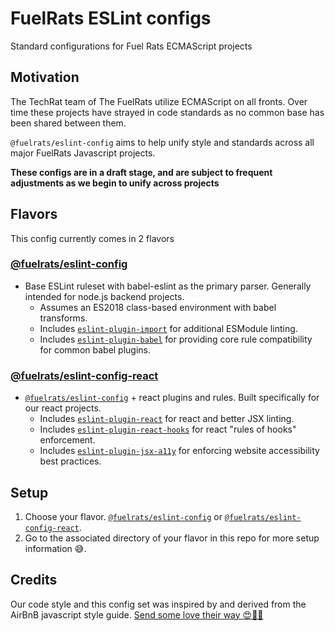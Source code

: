 # FuelRats ESLint configs

Standard configurations for Fuel Rats ECMAScript projects





## Motivation

The TechRat team of The FuelRats utilize ECMAScript on all fronts. Over time these projects have strayed in code standards as no common base has been shared between them.

`@fuelrats/eslint-config` aims to help unify style and standards across all major FuelRats Javascript projects.

**These configs are in a draft stage, and are subject to frequent adjustments as we begin to unify across projects**





## Flavors
This config currently comes in 2 flavors


### [@fuelrats/eslint-config][eslint-config-fuelrats]

* Base ESLint ruleset with babel-eslint as the primary parser. Generally intended for node.js backend projects.
    * Assumes an ES2018 class-based environment with babel transforms.
    * Includes [`eslint-plugin-import`][eslint-plugin-import] for additional ESModule linting.
    * Includes [`eslint-plugin-babel`][eslint-plugin-babel] for providing core rule compatibility for common babel plugins.


### [@fuelrats/eslint-config-react][eslint-config-fuelrats-react]

* [`@fuelrats/eslint-config`][eslint-config-fuelrats] + react plugins and rules. Built specifically for our react projects.
    * Includes [`eslint-plugin-react`][eslint-plugin-react] for react and better JSX linting.
    * Includes [`eslint-plugin-react-hooks`][eslint-plugin-react-hooks] for react "rules of hooks" enforcement.
    * Includes [`eslint-plugin-jsx-a11y`][eslint-plugin-jsx-a11y] for enforcing website accessibility best practices.





## Setup
1. Choose your flavor. [`@fuelrats/eslint-config`][eslint-config-fuelrats] or [`@fuelrats/eslint-config-react`][eslint-config-fuelrats-react].
2. Go to the associated directory of your flavor in this repo for more setup information 😅.





## Credits
Our code style and this config set was inspired by and derived from the AirBnB javascript style guide.
[Send some love their way 😍🎉🎊][airbnb]





[airbnb]: https://github.com/airbnb/javascript
[eslint-config-fuelrats]: https://www.npmjs.com/package/@fuelrats/eslint-config
[eslint-config-fuelrats-react]: https://www.npmjs.com/package/@fuelrats/eslint-config-react
[eslint-plugin-import]: https://www.npmjs.com/package/eslint-plugin-import
[eslint-plugin-babel]: https://www.npmjs.com/package/eslint-plugin-babel
[eslint-plugin-jsx-a11y]: https://www.npmjs.com/package/eslint-plugin-jsx-a11y
[eslint-plugin-react]: https://www.npmjs.com/package/eslint-plugin-react
[eslint-plugin-react-hooks]: https://www.npmjs.com/package/eslint-plugin-react-hooks
